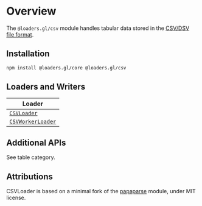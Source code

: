 # Overview

The `@loaders.gl/csv` module handles tabular data stored in the [CSV/DSV file format](https://en.wikipedia.org/wiki/Comma-separated_values).

## Installation

```bash
npm install @loaders.gl/core @loaders.gl/csv
```

## Loaders and Writers

| Loader                                                         |
| -------------------------------------------------------------- |
| [`CSVLoader`](modules/csv/docs/api-reference/csv-loader)       |
| [`CSVWorkerLoader`](modules/csv/docs/api-reference/csv-loader) |

## Additional APIs

See table category.

## Attributions

CSVLoader is based on a minimal fork of the [papaparse](https://github.com/mholt/PapaParse) module, under MIT license.

